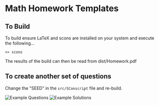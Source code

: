 # Math Homework Templates

## To Build

To build ensure LaTeX and scons are installed on your system and execute the following...

`>> scons`

The results of the build can then be read from dist/Homework.pdf

## To create another set of questions

Change the "SEED" in the `src/SConscript` file and re-build.

![Example Questions](https://raw.github.com/bellockk/math_homework/master/example/Homework-0.png)
![Example Solutions](https://raw.github.com/bellockk/math_homework/master/example/Homework-1.png)
